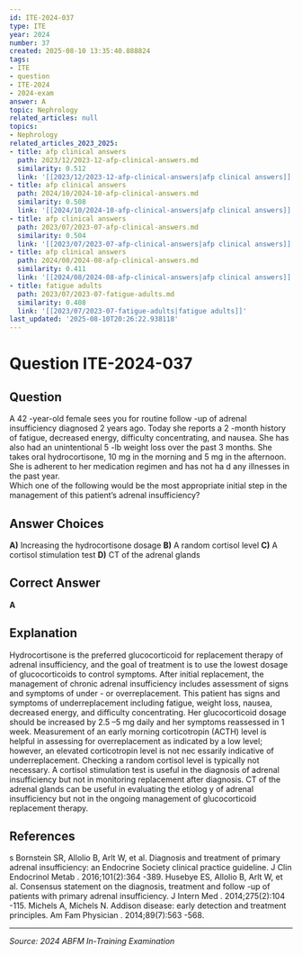 ```yaml
---
id: ITE-2024-037
type: ITE
year: 2024
number: 37
created: 2025-08-10 13:35:40.888824
tags:
- ITE
- question
- ITE-2024
- 2024-exam
answer: A
topic: Nephrology
related_articles: null
topics:
- Nephrology
related_articles_2023_2025:
- title: afp clinical answers
  path: 2023/12/2023-12-afp-clinical-answers.md
  similarity: 0.512
  link: '[[2023/12/2023-12-afp-clinical-answers|afp clinical answers]]'
- title: afp clinical answers
  path: 2024/10/2024-10-afp-clinical-answers.md
  similarity: 0.508
  link: '[[2024/10/2024-10-afp-clinical-answers|afp clinical answers]]'
- title: afp clinical answers
  path: 2023/07/2023-07-afp-clinical-answers.md
  similarity: 0.504
  link: '[[2023/07/2023-07-afp-clinical-answers|afp clinical answers]]'
- title: afp clinical answers
  path: 2024/08/2024-08-afp-clinical-answers.md
  similarity: 0.411
  link: '[[2024/08/2024-08-afp-clinical-answers|afp clinical answers]]'
- title: fatigue adults
  path: 2023/07/2023-07-fatigue-adults.md
  similarity: 0.408
  link: '[[2023/07/2023-07-fatigue-adults|fatigue adults]]'
last_updated: '2025-08-10T20:26:22.938118'
---
```


# Question ITE-2024-037

## Question
A 42 -year-old female sees you for routine follow -up of adrenal insufficiency diagnosed 2 years ago. 
Today she reports a 2 -month history of fatigue, decreased energy, difficulty concentrating, and 
nausea. She has also had an unintentional 5 -lb weight loss over the past 3 months. She takes oral 
hydrocortisone, 10 mg in the morning and 5 mg in the afternoon. She is adherent to her medication 
regimen and has not ha d any illnesses in the past year.  
 Which one of the following would be the most appropriate initial step in the management of this 
patient’s adrenal insufficiency?

## Answer Choices
**A)** Increasing the hydrocortisone dosage
**B)** A random cortisol level
**C)** A cortisol stimulation test
**D)** CT of the adrenal glands

## Correct Answer
**A**

## Explanation
Hydrocortisone is the preferred glucocorticoid for replacement therapy of adrenal insufficiency, and the goal of treatment is to use the lowest dosage of glucocorticoids to control symptoms. After initial replacement, the management of chronic adrenal insufficiency includes assessment of signs and symptoms of under - or overreplacement. This patient has signs and symptoms of underreplacement including fatigue, weight loss, nausea, decreased energy, and difficulty concentrating. Her glucocorticoid dosage should be increased by 2.5 –5 mg daily and her symptoms reassessed in 1 week. Measurement of an early morning corticotropin (ACTH) level is helpful in assessing for overreplacement as indicated by a low level; however, an elevated corticotropin level is not nec essarily indicative of underreplacement. Checking a random cortisol level is typically not necessary. A cortisol stimulation test is useful in the diagnosis of adrenal insufficiency but not in monitoring replacement after diagnosis. CT of the adrenal glands can be useful in evaluating the etiolog y of adrenal insufficiency but not in the ongoing management of glucocorticoid replacement therapy.

## References
s Bornstein SR, Allolio B, Arlt W, et al. Diagnosis and treatment of primary adrenal insufficiency: an Endocrine Society clinical practice guideline. J Clin Endocrinol Metab . 2016;101(2):364 -389. Husebye ES, Allolio B, Arlt W, et al. Consensus statement on the diagnosis, treatment and follow -up of patients with primary adrenal insufficiency. J Intern Med . 2014;275(2):104 -115. Michels A, Michels N. Addison disease: early detection and treatment principles. Am Fam Physician . 2014;89(7):563 -568.

---
*Source: 2024 ABFM In-Training Examination*